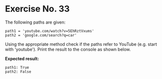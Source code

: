 # Exercise No. 33


The following paths are given:


    path1 = 'youtube.com/watch?v=5EhRztVxums'
    path2 = 'google.com/search?q=car'


Using the appropriate method check if the paths refer to YouTube (e.g. start with 'youtube'). Print the result to the console as shown below.


**Expected result:**


    path1: True
    path2: False